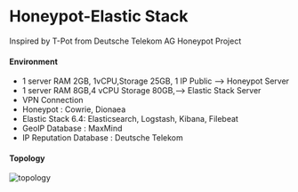 # Honeypot-Elastic Stack
Inspired by T-Pot from Deutsche Telekom AG Honeypot Project

#### Environment
* 1 server RAM 2GB, 1vCPU,Storage 25GB, 1 IP Public --> Honeypot Server
* 1 server RAM 8GB,4 vCPU Storage 80GB,--> Elastic Stack Server
* VPN Connection
* Honeypot : Cowrie, Dionaea
* Elastic Stack 6.4: Elasticsearch, Logstash, Kibana, Filebeat
* GeoIP Database : MaxMind
* IP Reputation Database : Deutsche Telekom

#### Topology
![topology](https://github.com/riupie/honeypot-elk/blob/master/topology.png)

